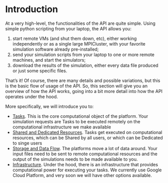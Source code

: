 # Introduction

At a very high-level, the functionalities of the API are quite simple. Using simple
python scripting from your laptop, the API allows you:

1. start remote VMs (and shut them down, etc), either working independently or as a
single large MPICluster, with your favorite simulation software already pre-installed;
2. send your simulation scripts from your laptop to one or more remote machines,
and start the simulators;
3. download the results of the simulation, either every data file produced or just
some specific files.

That’s it! Of course, there are many details and possible variations, but this is
the basic flow of usage of the API. So, this section will give you an overview of
how the API works, going into a bit more detail into how the API operates under the
hood. 

More specifically, we will introduce you to:

- [Tasks](./tasks). This is the core computational object of the platform. Your simulation requests are Tasks to be executed remotely on the computational infrastructure we make available
- [Shared and Dedicated Resources](./computational_resources_overview). Tasks get executed on computational resources, which can be Shared by all users, or which can be Dedicated to singe users
- [Storage and Data Flow](./data_flow). The platforms move a lot of data around. Your input files need to be sent to remote computational resources and the output of the simulations needs to be made available to you. 
- [Infrastructure](./infrastructure). Under the hood, there is an infrastructure that provides computational power for executing your tasks. We currently use Google Cloud Platform, and very soon we will have other options available.
